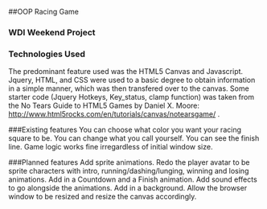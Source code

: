 ##OOP Racing Game
### WDI Weekend Project

### Technologies Used
The predominant feature used was the HTML5 Canvas and Javascript.  Jquery, HTML, and CSS were used to a basic degree to obtain information in a simple manner, which was then transfered over to the canvas.  Some starter code (Jquery Hotkeys, Key_status, clamp function) was taken from the No Tears Guide to HTML5 Games by Daniel X. Moore: http://www.html5rocks.com/en/tutorials/canvas/notearsgame/ .

###Existing features
You can choose what color you want your racing square to be.  You can change what you call yourself.  You can see the finish line.  Game logic works fine irregardless of initial window size.

###Planned features
Add sprite animations.  Redo the player avatar to be sprite characters with intro, running/dashing/lunging, winning and losing animations.  Add in a Countdown and a Finish animation.  Add sound effects to go alongside the animations.  Add in a background.  Allow the browser window to be resized and resize the canvas accordingly.